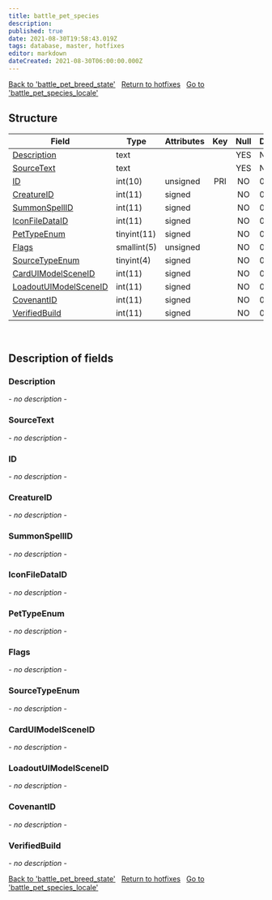 ```yaml
---
title: battle_pet_species
description: 
published: true
date: 2021-08-30T19:58:43.019Z
tags: database, master, hotfixes
editor: markdown
dateCreated: 2021-08-30T06:00:00.000Z
---
```


<a href="https://dev.trinitycore.info/en/database/master/hotfixes/battle_pet_breed_state" class="mt-5 v-btn v-btn--depressed v-btn--flat v-btn--outlined theme--light v-size--default darkblue--text text--lighten-3"><span class="v-btn__content"><i aria-hidden="true" class="v-icon notranslate v-icon--left mdi mdi-arrow-left theme--light"></i><span>Back to 'battle_pet_breed_state'</span></span></a>&nbsp;&nbsp;&nbsp;<a href="https://dev.trinitycore.info/en/database/master/hotfixes/home" class="mt-5 v-btn v-btn--depressed v-btn--flat v-btn--outlined theme--light v-size--default darkblue--text text--lighten-3"><span class="v-btn__content"><i aria-hidden="true" class="v-icon notranslate v-icon--left mdi mdi-home-outline theme--light"></i><span>Return to hotfixes</span></span></a>&nbsp;&nbsp;&nbsp;<a href="https://dev.trinitycore.info/en/database/master/hotfixes/battle_pet_species_locale" class="mt-5 v-btn v-btn--depressed v-btn--flat v-btn--outlined theme--light v-size--default darkblue--text text--lighten-3"><span class="v-btn__content"><span>Go to 'battle_pet_species_locale'</span><i aria-hidden="true" class="v-icon notranslate v-icon--right mdi mdi-arrow-right theme--light"></i></span></a>

## Structure

| Field | Type | Attributes | Key | Null | Default | Extra | Comment |
| --- | --- | --- | :---: | :---: | --- | --- | --- |
| [Description](#description) | text |  |  | YES | NULL |  |  |
| [SourceText](#sourcetext) | text |  |  | YES | NULL |  |  |
| [ID](#id) | int(10) | unsigned | PRI | NO | 0 |  |  |
| [CreatureID](#creatureid) | int(11) | signed |  | NO | 0 |  |  |
| [SummonSpellID](#summonspellid) | int(11) | signed |  | NO | 0 |  |  |
| [IconFileDataID](#iconfiledataid) | int(11) | signed |  | NO | 0 |  |  |
| [PetTypeEnum](#pettypeenum) | tinyint(11) | signed |  | NO | 0 |  |  |
| [Flags](#flags) | smallint(5) | unsigned |  | NO | 0 |  |  |
| [SourceTypeEnum](#sourcetypeenum) | tinyint(4) | signed |  | NO | 0 |  |  |
| [CardUIModelSceneID](#carduimodelsceneid) | int(11) | signed |  | NO | 0 |  |  |
| [LoadoutUIModelSceneID](#loadoutuimodelsceneid) | int(11) | signed |  | NO | 0 |  |  |
| [CovenantID](#covenantid) | int(11) | signed |  | NO | 0 |  |  |
| [VerifiedBuild](#verifiedbuild) | int(11) | signed |  | NO | 0 |  |  |
&nbsp;
## Description of fields

### Description
*- no description -*
&nbsp;

### SourceText
*- no description -*
&nbsp;

### ID
*- no description -*
&nbsp;

### CreatureID
*- no description -*
&nbsp;

### SummonSpellID
*- no description -*
&nbsp;

### IconFileDataID
*- no description -*
&nbsp;

### PetTypeEnum
*- no description -*
&nbsp;

### Flags
*- no description -*
&nbsp;

### SourceTypeEnum
*- no description -*
&nbsp;

### CardUIModelSceneID
*- no description -*
&nbsp;

### LoadoutUIModelSceneID
*- no description -*
&nbsp;

### CovenantID
*- no description -*
&nbsp;

### VerifiedBuild
*- no description -*
&nbsp;

<a href="https://dev.trinitycore.info/en/database/master/hotfixes/battle_pet_breed_state" class="mt-5 v-btn v-btn--depressed v-btn--flat v-btn--outlined theme--light v-size--default darkblue--text text--lighten-3"><span class="v-btn__content"><i aria-hidden="true" class="v-icon notranslate v-icon--left mdi mdi-arrow-left theme--light"></i><span>Back to 'battle_pet_breed_state'</span></span></a>&nbsp;&nbsp;&nbsp;<a href="https://dev.trinitycore.info/en/database/master/hotfixes/home" class="mt-5 v-btn v-btn--depressed v-btn--flat v-btn--outlined theme--light v-size--default darkblue--text text--lighten-3"><span class="v-btn__content"><i aria-hidden="true" class="v-icon notranslate v-icon--left mdi mdi-home-outline theme--light"></i><span>Return to hotfixes</span></span></a>&nbsp;&nbsp;&nbsp;<a href="https://dev.trinitycore.info/en/database/master/hotfixes/battle_pet_species_locale" class="mt-5 v-btn v-btn--depressed v-btn--flat v-btn--outlined theme--light v-size--default darkblue--text text--lighten-3"><span class="v-btn__content"><span>Go to 'battle_pet_species_locale'</span><i aria-hidden="true" class="v-icon notranslate v-icon--right mdi mdi-arrow-right theme--light"></i></span></a>

